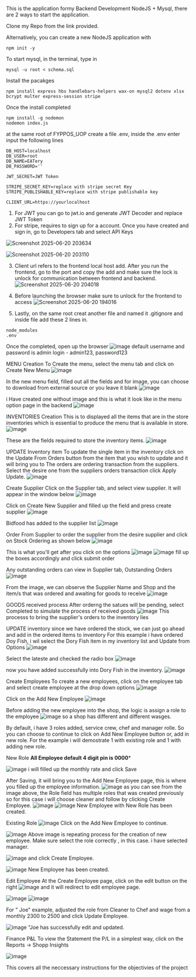 This is the application formy Backend Development NodeJS + Mysql, there are 2 ways to start the application. 

Clone my Repo from the link provided. 

Alternatively, you can create a new NodeJS application with 
~~~~~
npm init -y
~~~~~~

To start mysql, in the terminal, type in 
~~~~~
mysql -u root < schema.sql 
~~~~~~
Install the pacakges
~~~~~
npm install express hbs handlebars-helpers wax-on mysql2 dotenv xlsx bcrypt multer express-session stripe
~~~~~~
Once the install completed
~~~~~~~
npm install -g nodemon
nodemon index.js
~~~~~~~

at the same root of FYPPOS_UOP create a file .env, inside the .env enter input the following lines
```````
DB_HOST=localhost
DB_USER=root
DB_NAME=EATery
DB_PASSWORD=''

JWT_SECRET=JWT Token 

STRIPE_SECRET_KEY=replace with stripe secret Key
STRIPE_PUBLISHABLE_KEY=replace with stripe publishable key

CLIENT_URL=https://yourlocalhost
````````
1. For JWT you can go to jwt.io and generate JWT Decoder and replace JWT Token
2. For stripe, requires to sign up for a account. Once you have created and sign in, go to Developers tab and select API Keys
   
![Screenshot 2025-06-20 203634](https://github.com/user-attachments/assets/56b1e5fc-997f-4807-abe4-608e8b3478e5)

![Screenshot 2025-06-20 203110](https://github.com/user-attachments/assets/5f30ec88-432f-4d7b-ba60-96ee6a871c1c)

3. Client url refers to the frontend local host add. After you run the frontend, go to the port and copy the add and make sure the lock is unlock for communication between frontend and backend.
![Screenshot 2025-06-20 204018](https://github.com/user-attachments/assets/ab80b71a-7e37-4d80-a50b-c7d9e14fe793)

4. Before launching the browser make sure to unlock for the frontend to access
![Screenshot 2025-06-20 194016](https://github.com/user-attachments/assets/2a106ccd-5677-4ff6-b96b-94d61a19ce13)

5. Lastly, on the same root creat another file and named it .gitignore and inside file add these 2 lines in.
```````
node_modules
.env
```````

Once the completed, open up the browser
![image](https://github.com/user-attachments/assets/f9a16b93-8749-4b55-9753-d806b3d112d5)
default username and password is admin login - admin123, password123

MENU Creation
To Create the menu, select the menu tab and click on Create New Menu
![image](https://github.com/user-attachments/assets/9678e065-24b7-462b-9af4-0e64be313c02)

In the new menu field, filled out all the fields and for image, you can choose to download from external source or you leave it blank
![image](https://github.com/user-attachments/assets/3458fb04-9cba-4d5d-a416-2ca0b2d26518)

i Have created one without image and this is what it look like in the menu option page in the backend
![image](https://github.com/user-attachments/assets/fd8af72d-3d0f-4fa7-83cf-fce03e2de69f)

INVENTORIES Creation
This is to displayed all the items that are in the store inventories which is essential to produce the menu that is available in store. 
![image](https://github.com/user-attachments/assets/29cf3e41-3b27-44ca-81e6-1d86d1a3c94e)

These are the fields required to store the inventory items.
![image](https://github.com/user-attachments/assets/1b676813-39ad-43f2-85af-e640c1d0566a)

UPDATE Inventory item
To update the single item in the inventory click on the Update From Orders button from the item that you wish to update and it will bring you to The orders are ordering transaction from the suppliers. Select the desire one from the suppliers orders transaction click Apply Update.
![image](https://github.com/user-attachments/assets/268d0a31-24a6-445b-b8dc-418201552e44)

Create Supplier
Click on the Supplier tab, and select view supplier. It will appear in the window below 
![image](https://github.com/user-attachments/assets/ce0630f8-b1dd-4177-a2bf-bdae5b6cd32c)

Click on Create New Supplier and filled up the field and press create supplier
![image](https://github.com/user-attachments/assets/0bfdb048-ecc9-4732-8d00-2ec3ad28e629)

Bidfood has added to the supplier list
![image](https://github.com/user-attachments/assets/86e2e98f-d578-4e13-b178-1b680160cbec)

Order From Supplier
to order the supplier from the desire supplier and click on Stock Ordering as shown below
![image](https://github.com/user-attachments/assets/40acdac3-c65f-48a1-9eb2-e030bc2b39ab)

This is what you'll  get after you click on the options
![image](https://github.com/user-attachments/assets/0872f13d-b2a0-4df6-b455-95d268dba73b)
![image](https://github.com/user-attachments/assets/f3fa6c31-2dec-42a9-8973-6cf38bbb9539)
fill up the boxes accordingly and click submit order

Any outstanding orders can view in Supplier tab, Outstanding Orders
![image](https://github.com/user-attachments/assets/69254d87-cdf8-4349-8136-b502da38d9d5)

From the image, we can observe the Supplier Name and Shop and the item/s that was ordered and awaiting for goods to receive
![image](https://github.com/user-attachments/assets/5bf55128-74c0-4490-a690-a20ae3d9f7ee)

GOODS received process 
After orderng the satues will be pending, select Completed to simulate the process of received goods 
![image](https://github.com/user-attachments/assets/3b2818ce-15f5-4d74-b3db-6cf55e8ea598)
This processs to bring the supplier's orders to the inventory lies


UPDATE inventory
since we have ordered the stock, we can just go ahead and add in the ordered items to inventory 
For this example i have ordered Doy Fish, i wil select the Dory Fish item in my inventory list and Update from Options
![image](https://github.com/user-attachments/assets/b94a7bcf-378e-4302-979e-f66aba4b1346)

Select the lateste and checked the radio box
![image](https://github.com/user-attachments/assets/07682865-74d6-44c9-8fcf-54a8d602283c)

now you have added successfully into Dory Fish in the inventory.
![image](https://github.com/user-attachments/assets/e2fc0068-e0e5-4366-8e50-58be7a5ce2ec)

Create Employees
To create a new employees, click on the employee tab and select create employee at the drop down options
![image](https://github.com/user-attachments/assets/38bdb81b-5276-486a-bb26-8a86521395e7)

Click on the Add New Employee
![image](https://github.com/user-attachments/assets/4635cedf-9d21-483f-86ca-aec55c2f8e32)

Before adding the new employee into the shop, the logic is assign a role to the employee
![image](https://github.com/user-attachments/assets/80736e02-a4e8-4fd5-8e00-6caf2495a22f)
so a shop has different and different wasges. 

By default, i have 3 roles added, service crew, chef and manager rolle. So you can choose to continue to click on  Add New Employee button or,
add in new role. For the example i will demostrate 1 with existing role and 1 with adding new role. 

New Role
****All Employee default 4 digit pin is 0000*****

![image](https://github.com/user-attachments/assets/42a394a5-4792-4f02-a5e4-e27f40252cb2)
i will filled up the monthly rate and click Save

After Saving, it will bring you to the Add New Employee page, this is where you filled up the employee information. 
![image](https://github.com/user-attachments/assets/aad1c64c-bc7f-467b-bf4b-001e111c7470)
as you can see from the image above, the Role field has multiple roles that was created previously so for this case i will choose cleaner and follow by clicking Create Employee.
![image](https://github.com/user-attachments/assets/c5d86489-3d06-45a8-a92c-d88a87b77326)
![image](https://github.com/user-attachments/assets/5f45a7e2-8a9c-4c4c-97db-c4e3d5ed8be8)
New Employee with New Role has been created. 

Existing Role 
![image](https://github.com/user-attachments/assets/5a82d791-5919-498e-b63d-3537465c5e79)
Click on the Add New Employee to continue. 

![image](https://github.com/user-attachments/assets/fb042203-2b9b-4f5d-8779-1a17a3f22cdc)
Above image is repeating process for the creation of new employee. Make sure select the role correctly , in this case. i have selected manager.

![image](https://github.com/user-attachments/assets/db53b1ce-44d3-4711-b7a5-bfd0fd58d4ef)
and click Create Employee. 

![image](https://github.com/user-attachments/assets/8e4ce461-d1b9-42d8-ac08-1f1f890878b7)
New Employee has been created. 

Edit Employee
At the Create Employee page, click on the edit button on the right 
![image](https://github.com/user-attachments/assets/22f82a0d-9b9b-4736-b6fa-62a5e7ff7865)
and it will redirect to edit employee page. 

![image](https://github.com/user-attachments/assets/764802ca-768b-415a-8bd8-c00a4523b4e9)
![image](https://github.com/user-attachments/assets/27bc299a-10ad-4fe3-a074-e37144c35414)

For " Joe" example, adjusted the role from Cleaner to Chef and wage from a monthly 2300 to 2500 and click Update Employee. 

![image](https://github.com/user-attachments/assets/86085200-ef42-4881-8d39-fb3a1a7ec181)
"Joe has successfully edit and updated.


Finance P&L
To view the Statement the P/L in a simplest way, click on the Reports -> Shopp Insights

![image](https://github.com/user-attachments/assets/118996e7-ef9e-43c0-84a8-87d80541004e)

This covers all the neccessary instructions for the objectivies of the project























